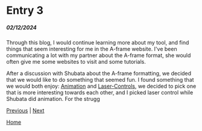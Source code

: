 # Entry 3
##### 02/12/2024

Through this blog, I would continue learning more about my tool, and find things that seem interesting for me in the A-frame website. I've been communicating a lot with my partner about the A-frame format, she would often give me some websites to visit and some tutorials. 

After a discussion with Shubata about the A-frame formatting, we decided that we would like to do something that seemed fun. I found something that we would both enjoy: [Animation](https://aframe.io/docs/1.5.0/components/animation.html) and [Laser-Controls](https://aframe.io/docs/1.5.0/components/laser-controls.html), we decided to pick one that is more interesting towards each other, and I picked laser control while Shubata did animation. For the strugg


[Previous](entry02.md) | [Next](entry04.md)

[Home](../README.md)
